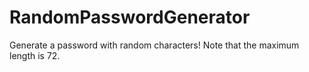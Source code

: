 # RandomPasswordGenerator
Generate a password with random characters! Note that the maximum length is 72.
